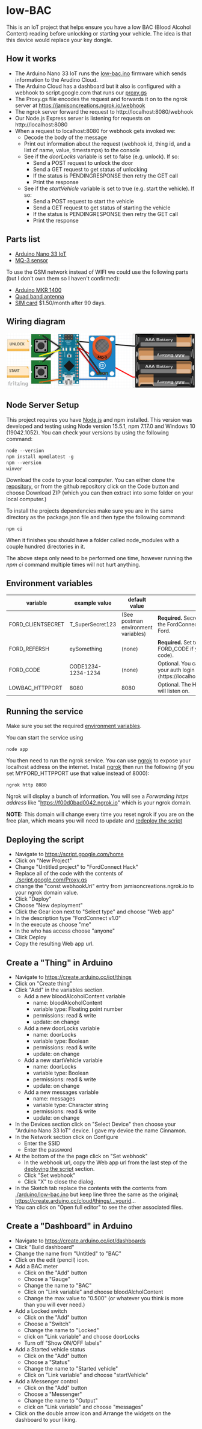 # low-BAC
This is an IoT project that helps ensure you have a low BAC (Blood Alcohol Content) reading before unlocking or starting your vehicle.  The idea is that this device would replace your key dongle.

## How it works
- The Arduino Nano 33 IoT runs the [low-bac.ino](./arduino/low-bac.ino) firmware which sends information to the Arudino Cloud.
- The Arduino Cloud has a dashboard but it also is configured with a webhook to script.google.com that runs our [proxy.gs](./script.google.com/Proxy.gs)
- The Proxy.gs file encodes the request and forwards it on to the ngrok server at https://jamisoncreations.ngrok.io/webhook
- The ngrok server forward the request to http://localhost:8080/webhook
- Our Node.js Express server is listening for requests on http://localhost:8080
- When a request to localhost:8080 for webhook gets invoked we:
  - Decode the body of the message
  - Print out information about the request (webhook id, thing id, and a list of name, value, timestamps) to the console
  - See if the _doorLocks_ variable is set to false (e.g. unlock).  If so:
    - Send a POST request to unlock the door
    - Send a GET request to get status of unlocking
    - If the status is PENDINGRESPONSE then retry the GET call
    - Print the response
  - See if the _startVehicle_ variable is set to true (e.g. start the vehicle).  If so:
    - Send a POST request to start the vehicle
    - Send a GET request to get status of starting the vehicle
    - If the status is PENDINGRESPONSE then retry the GET call
    - Print the response

## Parts list
- [Arduino Nano 33 IoT](https://www.amazon.com/Arduino-Nano-33-IoT/dp/B07VW9TSKD)
- [MQ-3 sensor](https://www.amazon.com/Alcohol-Detector-Double-Sided-Detection-Indicator/dp/B08HX2TTCN)

To use the GSM network instead of WIFI we could use the following parts (but I don't own them so I haven't confirmed):
- [Arduino MKR 1400](https://www.amazon.com/ARDUINO-MKR-1400-DIPOLE-Antenna/dp/B07CC4TTVC)
- [Quad band antenna](https://www.amazon.com/Adafruit-Sticker-type-Cellular-Quad-Band-Antenna/dp/B00N4YMMTG)
- [SIM card](https://store.arduino.cc/usa/sim-card) $1.50/month after 90 days.

## Wiring diagram
<img src='./docs/wiring.png' />

## Node Server Setup
This project requires you have [Node.js](https://nodejs.org/en/download/) and npm installed.  This version was developed and testing using Node version 15.5.1, npm 7.17.0 and Windows 10 (19042.1052).  You can check your versions by using the following command:
```
node --version
npm install npm@latest -g
npm --version
winver
```

Download the code to your local computer.  You can either clone the [repository](https://github.com/jamisonderek/low-BAC), or from the github repository click on the Code button and choose Download ZIP (which you can then extract into some folder on your local computer.)

To install the projects dependencies make sure you are in the same directory as the package.json file and then type the following command:
```
npm ci
```
When it finishes you should have a folder called node_modules with a couple hundred directories in it.

The above steps only need to be performed one time, however running the _npm ci_ command multiple times will not hurt anything.

## Environment variables
|variable|example value|default value|notes|
|--------|-------------|-------------|-----|
FORD_CLIENTSECRET|T_SuperSecret123|(See postman environment variables)|**Required.** Secret used to authenticate to the FordConnect API servers provided by Ford.
FORD_REFERSH|eySomething|(none)|**Required.** Set to your refresh_token (or set FORD_CODE if you prefer to use the auth code).
FORD_CODE|CODE1234-1234-1234|(none)|Optional. You can copy the value from your auth login page, the part after (https://localhost:3000/state=123&code=)
LOWBAC_HTTPPORT|8080|8080|Optional. The HTTP port that the service will listen on.


## Running the service
Make sure you set the required [environment variables](#environment-variables).

You can start the service using
```
node app
```

You then need to run the ngrok service.  You can use [ngrok](https://dashboard.ngrok.com/get-started/setup) to expose your localhost address on the internet.  Install [ngrok](https://dashboard.ngrok.com/get-started/setup) then run the following (if you set MYFORD_HTTPPORT use that value instead of 8000):
```
ngrok http 8080
```
Ngrok will display a bunch of information.  You will see a _Forwarding https address_ like "https://f00d0bad0042.ngrok.io" which is your ngrok domain.<p>
**NOTE:** This domain will change every time you reset ngrok if you are on the free plan, which means
you will need to update and [redeploy the script](#deploying-the-script)

## Deploying the script
- Navigate to https://script.google.com/home
- Click on "New Project"
- Change "Untitled project" to "FordConnect Hack"
- Replace all of the code with the contents of [./script.google.com/Proxy.gs](./script.google.com/Proxy.gs)
- change the "const webhookUri" entry from jamisoncreations.ngrok.io to your ngrok domain value. 
- Click "Deploy"
- Choose "New deployment"
- Click the Gear icon next to "Select type" and choose "Web app"
- In the description type "FordConnect v1.0"
- In the execute as choose "me"
- In the who has access choose "anyone"
- Click Deploy
- Copy the resulting Web app url.

## Create a "Thing" in Arduino
- Navigate to https://create.arduino.cc/iot/things
- Click on "Create thing"
- Click "Add" in the variables section.
  - Add a new bloodAlcoholContent variable 
    - name: bloodAlcoholContent
    - variable type: Floating point number
    - permissions: read & write
    - update: on change
  - Add a new doorLocks variable 
    - name: doorLocks
    - variable type: Boolean
    - permissions: read & write
    - update: on change
  - Add a new startVehicle variable
    - name: doorLocks
    - variable type: Boolean
    - permissions: read & write
    - update: on change
  - Add a new messages variable 
    - name: messages
    - variable type: Character string
    - permissions: read & write
    - update: on change
- In the Devices section click on "Select Device" then choose your "Arduino Nano 33 IoT" device.  I gave my device the name Cinnamon. 
- In the Network section click on Configure
  - Enter the SSID
  - Enter the password
- At the bottom of the the page click on "Set webhook"
  - In the webhook url, copy the Web app url from the last step of the [deploying the script](#deploying-the-script) section.
  - Click "Set webhook"
  - Click "X" to close the dialog.
- In the Sketch tab replace the contents with the contents from [./arduino/low-bac.ino](./arduino/low-bac.ino) but keep line three the same as the original; https://create.arduino.cc/cloud/things/...yourid...
- You can click on "Open full editor" to see the other associated files.

## Create a "Dashboard" in Arduino
- Navigate to https://create.arduino.cc/iot/dashboards
- Click "Build dashboard"
- Change the name from "Untitled" to "BAC"
- Click on the edit (pencil) icon.
- Add a BAC meter
  - Click on the "Add" button
  - Choose a "Gauge"
  - Change the name to "BAC"
  - Click on "Link variable" and choose bloodAlcholContent
  - Change the max value to "0.500" (or whatever you think is more than you will ever need.)
- Add a Locked switch
  - Click on the "Add" button
  - Choose a "Switch"
  - Change the name to "Locked"
  - click on "Link variable" and choose doorLocks
  - Turn off "Show ON/OFF labels"
- Add a Started vehicle status
  - Click on the "Add" button
  - Choose a "Status"
  - Change the name to "Started vehicle"
  - Click on "Link variable" and choose "startVehicle"
- Add a Messenger control
  - Click on the "Add" button
  - Choose a "Messenger"
  - Change the name to "Output"
  - click on "Link variable" and choose "messages"
- Click on the double arrow icon and Arrange the widgets on the dashboard to your liking.

